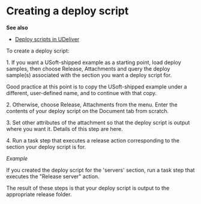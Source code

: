 # Creating a deploy script

**See also**

- [Deploy scripts in UDeliver](/docs/Continuous%20delivery/USoft%20Delivery%20Manager%20by%20concept/Deploy%20scripts%20in%20UDeliver.md)

To create a deploy script:

1. If you want a USoft-shipped example as a starting point, load deploy samples, then choose Release, Attachments and query the deploy sample(s) associated with the section you want a deploy script for.

Good practice at this point is to copy the USoft-shipped example under a different, user-defined name, and to continue with that copy.

2. Otherwise, choose Release, Attachments from the menu. Enter the contents of your deploy script on the Document tab from scratch.

3. Set other attributes of the attachment so that the deploy script is output where you want it. Details of this step are here.

4. Run a task step that executes a release action corresponding to the section your deploy script is for.

*Example*

If you created the deploy script for the 'servers' section, run a task step that executes the "Release server" action.

The result of these steps is that your deploy script is output to the appropriate release folder.